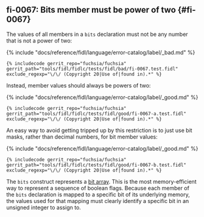 ## fi-0067: Bits member must be power of two {#fi-0067}

The values of all members in a `bits` declaration must not be any number that is
not a power of two:

{% include "docs/reference/fidl/language/error-catalog/label/_bad.md" %}

```fidl
{% includecode gerrit_repo="fuchsia/fuchsia" gerrit_path="tools/fidl/fidlc/tests/fidl/bad/fi-0067.test.fidl" exclude_regexp="\/\/ (Copyright 20|Use of|found in).*" %}
```

Instead, member values should always be powers of two:

{% include "docs/reference/fidl/language/error-catalog/label/_good.md" %}

```fidl
{% includecode gerrit_repo="fuchsia/fuchsia" gerrit_path="tools/fidl/fidlc/tests/fidl/good/fi-0067-a.test.fidl" exclude_regexp="\/\/ (Copyright 20|Use of|found in).*" %}
```

An easy way to avoid getting tripped up by this restriction is to just use bit
masks, rather than decimal numbers, for bit member values:

{% include "docs/reference/fidl/language/error-catalog/label/_good.md" %}

```fidl
{% includecode gerrit_repo="fuchsia/fuchsia" gerrit_path="tools/fidl/fidlc/tests/fidl/good/fi-0067-b.test.fidl" exclude_regexp="\/\/ (Copyright 20|Use of|found in).*" %}
```

The `bits` construct represents a [bit array][wiki-bit-array]. This is the most
memory-efficient way to represent a sequence of boolean flags. Because each
member of the `bits` declaration is mapped to a specific bit of its underlying
memory, the values used for that mapping must clearly identify a specific bit in
an unsigned integer to assign to.

[wiki-bit-array]: https://en.wikipedia.org/wiki/Bit_array
